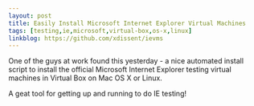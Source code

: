 ```yaml
---
layout: post
title: Easily Install Microsoft Internet Explorer Virtual Machines
tags: [testing,ie,microsoft,virtual-box,os-x,linux]
linkblog: https://github.com/xdissent/ievms
---
```


One of the guys at work found this yesterday - a nice automated install script
to install the official Microsoft Internet Explorer testing virtual machines
in Virtual Box on Mac OS X or Linux.

A geat tool for getting up and running to do IE testing!
